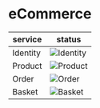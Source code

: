 # eCommerce

| service | status |
| --- | --- |
| Identity | ![Identity](https://github.com/EnisMulic/eCommerce/actions/workflows/identity-api.yml/badge.svg?branch=master) |
| Product | ![Product](https://github.com/EnisMulic/eCommerce/actions/workflows/product-api.yml/badge.svg?branch=master) |
| Order | ![Order](https://github.com/EnisMulic/eCommerce/actions/workflows/order-api.yml/badge.svg?branch=master) |
| Basket | ![Basket](https://github.com/EnisMulic/eCommerce/actions/workflows/basket-api.yml/badge.svg?branch=master) |
